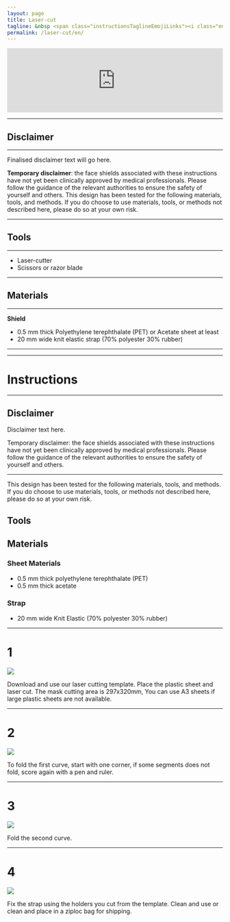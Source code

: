 ```yaml
---
layout: page
title: Laser-cut 
tagline: &nbsp <span class="instructionsTaglineEmojiLinks"><i class="em em-video_camera" aria-role="presentation" aria-label="VIDEO CAMERA"></i> <a href = "https://github.com/HappyShield/HappyShield/blob/master/TemplatesAndCNCFilesForScoringFoldingCutting/ShieldScoringFoldingCutting/DIYFromHome/SmileyFaceShieldCuttingTemplate_A4.pdf" ><i class="em em-triangular_ruler" aria-role="presentation" aria-label="TRIANGULAR RULER"></i></a></span>
permalink: /laser-cut/en/
---
```


<script src="https://snapwidget.com/js/snapwidget.js"></script>
<iframe src="https://snapwidget.com/embed/810074" class="snapwidget-widget" allowtransparency="true" frameborder="0" scrolling="no" style="border:none; overflow:hidden;  width:100%; "></iframe>

---

## Disclaimer

---

Finalised disclaimer text will go here. 

**Temporary disclaimer**: the face shields associated with these instructions have not yet been clinically approved by medical professionals. Please follow the guidance of the relevant authorities to ensure the safety of yourself and others. This design has been tested for the following materials, tools, and methods. If you do choose to use materials, tools, or methods not described here, please do so at your own risk.

--- 

## Tools

---

* Laser-cutter
* Scissors or razor blade

---

## Materials

---

**Shield**

* 0.5 mm thick Polyethylene terephthalate (PET) or Acetate sheet at least 
* 20 mm wide knit elastic strap (70% polyester 30% rubber)

---

---

# Instructions

---

## Disclaimer

Disclaimer text here. 

Temporary disclaimer: the face shields associated with these instructions have not yet been clinically approved by medical professionals. Please follow the guidance of the relevant authorities to ensure the safety of yourself and others.

---

This design has been tested for the following materials, tools, and methods. If you do choose to use materials, tools, or methods not described here, please do so at your own risk.

## Tools

## Materials

### Sheet Materials

* 0.5 mm thick polyethylene terephthalate (PET)
* 0.5 mm thick acetate

### Strap

* 20 mm wide Knit Elastic (70% polyester 30% rubber)

---

# 1

![](./Assets/Output/Steps/01.jpg)

Download and use our laser cutting template. Place the plastic sheet and laser cut. The mask cutting area is 297x320mm, You can use A3 sheets if large plastic sheets are not available. 

---

# 2	

![](./Assets/Output/Steps/02.jpg)

To fold the first curve, start with one corner, if some segments does not fold, score again with a pen and ruler.

--- 

# 3 	

![](./Assets/Output/Steps/03.jpg)

Fold the second curve.

---

# 4	

![](./Assets/Output/Steps/04.jpg)

Fix the strap using the holders you cut from the template. Clean and use or clean and place in a ziploc bag for shipping.

